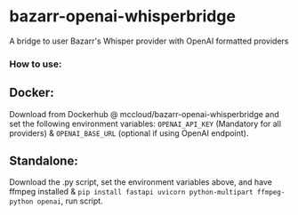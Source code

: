 # bazarr-openai-whisperbridge
A bridge to user Bazarr's Whisper provider with OpenAI formatted providers

### How to use:
## Docker: 
Download from Dockerhub @ mccloud/bazarr-openai-whisperbridge and set the following environment variables: `OPENAI_API_KEY` (Mandatory for all providers) & `OPENAI_BASE_URL` (optional if using OpenAI endpoint).
## Standalone:
Download the .py script, set the environment variables above, and have ffmpeg installed & `pip install fastapi uvicorn python-multipart ffmpeg-python openai`, run script.
